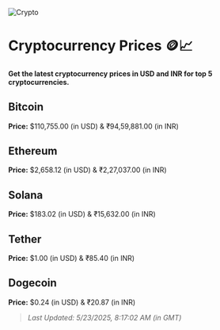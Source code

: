 
![Crypto](https://www.techguide.com.au/wp-content/uploads/2020/11/crypto3.jpeg)

# Cryptocurrency Prices 🪙📈

#### Get the latest cryptocurrency prices in USD and INR for top 5 cryptocurrencies.

## Bitcoin

**Price:** $110,755.00 (in USD) & ₹94,59,881.00 (in INR)

## Ethereum

**Price:** $2,658.12 (in USD) & ₹2,27,037.00 (in INR)

## Solana

**Price:** $183.02 (in USD) & ₹15,632.00 (in INR)

## Tether

**Price:** $1.00 (in USD) & ₹85.40 (in INR)

## Dogecoin

**Price:** $0.24 (in USD) & ₹20.87 (in INR)

> _Last Updated: 5/23/2025, 8:17:02 AM (in GMT)_
